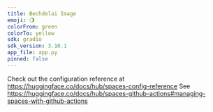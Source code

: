 ```yaml
---
title: Bechdelai Image
emoji: 🌖
colorFrom: green
colorTo: yellow
sdk: gradio
sdk_version: 3.10.1
app_file: app.py
pinned: false
---
```


Check out the configuration reference at https://huggingface.co/docs/hub/spaces-config-reference
See https://huggingface.co/docs/hub/spaces-github-actions#managing-spaces-with-github-actions
